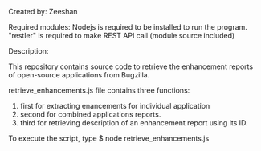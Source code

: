 Created by:
Zeeshan


Required modules:
Nodejs is required to be installed to run the program.
"restler" is required to make REST API call (module source included)

Description:

This repository contains source code to retrieve the enhancement reports of open-source applications from Bugzilla.

retrieve_enhancements.js file contains three functions: 
1) first for extracting enancements for individual application 
2) second for combined applications reports.
3) third for retrieving description of an enhancement report using its ID.

To execute the script, type
$ node retrieve_enhancements.js



